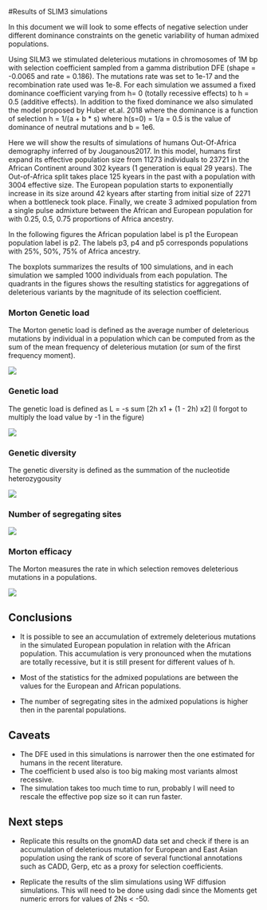 #Results of SLIM3 simulations


In this document we will look to some effects of negative selection under
different dominance constraints on the genetic variability of human admixed
populations. 

Using SILM3 we stimulated deleterious mutations in chromosomes of 1M bp with
selection coefficient sampled from a gamma distribution DFE (shape = -0.0065
and rate = 0.186). The mutations rate was set to 1e-17 and the recombination
rate used was 1e-8. For each simulation we assumed a fixed dominance
coefficient varying from  h= 0 (totally recessive effects) to h = 0.5 (additive
effects).  In addition to the fixed dominance we also simulated the model
proposed by Huber et.al. 2018 where the dominance is a function of selection h
= 1/(a + b \* s) where h(s=0) = 1/a = 0.5 is the value of dominance of neutral
mutations and b = 1e6. 

Here we will show the results of simulations of humans Out-Of-Africa demography
inferred of by Jouganous2017. In this model, humans first expand its effective
population size from 11273 individuals to 23721 in the African Continent around
302 kyears (1 generation is equal 29 years). The Out-of-Africa split takes
place 125 kyears in the past with a population with 3004 effective size. The
European population starts to exponentially increase in its size around 42
kyears after starting from initial size of 2271 when a bottleneck took place.
Finally, we create 3 admixed population from a single pulse admixture between
the African and European population for with 0.25, 0.5, 0.75 proportions of
Africa ancestry.  

In the following figures the African population label is p1 the European
population label is p2. The labels p3, p4 and p5 corresponds populations
with 25\%, 50\%, 75\%  of Africa ancestry.  

The boxplots summarizes the results of 100 simulations, and in each simulation
we sampled 1000 individuals from each population. The quadrants in the figures
shows the resulting statistics for aggregations of deleterious variants by the
magnitude of its selection coefficient. 


### Morton Genetic load  

The Morton genetic load is defined as the average number of deleterious
mutations by individual in a population which can be computed from as the sum
of the mean frequency of deleterious mutation (or sum of the first frequency
moment). 

![](slim-mu1-bs.png)

### Genetic load 

The genetic load is defined as L = -s sum \[2h x1 + (1 - 2h) x2] 
(I forgot to multiply the load value by -1 in the figure)

![](load_sum_bs.png)

### Genetic diversity

The genetic diversity is defined as the summation of the nucleotide
heterozygousity 

![](htz_sum_bs.png)

### Number of segregating sites 

![](num_sites.png)


### Morton efficacy

The Morton measures the rate in which selection removes deleterious mutations
in a populations. 

![](morton_sum_bs.png)

## Conclusions 

* It is possible to see an accumulation of extremely deleterious mutations in the
simulated European population in relation with the African population. This
accumulation is very pronounced when the mutations are totally recessive, but
it is still present for different values of h.  

* Most of the statistics for the admixed populations are between the values for
  the European and African populations. 

* The number of segregating sites in the admixed populations is higher then in
  the parental populations. 
  

## Caveats 

* The DFE used in this simulations is narrower then the one estimated for
  humans in the recent literature. 
* The coefficient b used also is too big making most variants almost recessive.
* The simulation takes too much time to run, probably I will need to rescale
  the effective pop size so it can run faster. 

##  Next steps

* Replicate this results on the gnomAD data set and check if there is an
  accumulation of deleterious mutation for European and East Asian population
  using the rank of score of several functional annotations such as CADD, Gerp,
  etc as a proxy for selection coefficients. 

* Replicate the results of the slim simulations using WF diffusion simulations.
  This will need to be done using dadi since the Moments get numeric errors for
  values of 2Ns < -50.  
